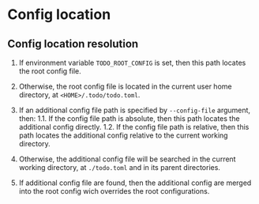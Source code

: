 # Config location

## Config location resolution

1. If environment variable `TODO_ROOT_CONFIG` is set, then this path locates the root config file.

2. Otherwise, the root config file is located in the current user home directory, at `<HOME>/.todo/todo.toml`.

3. If an additional config file path is specified by `--config-file` argument, then:
    1.1. If the config file path is absolute, then this path locates the additional config directly.
    1.2. If the config file path is relative, then this path locates the additional config relative to the current working directory.

4. Otherwise, the additional config file will be searched in the current working directory, at `./todo.toml` and in its parent directories.

5. If additional config file are found, then the additional config are merged into the root config wich overrides the root configurations.
